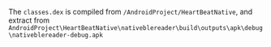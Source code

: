 The `classes.dex` is compiled from `/AndroidProject/HeartBeatNative`, and extract from
`AndroidProject\HeartBeatNative\nativeblereader\build\outputs\apk\debug\nativeblereader-debug.apk`
